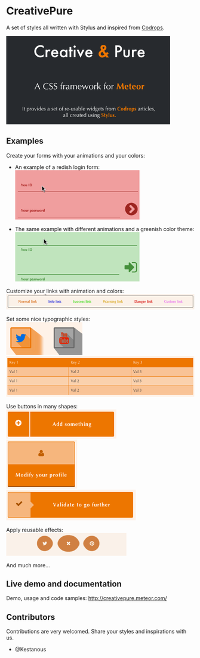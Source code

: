 # CreativePure
A set of styles all written with Stylus and inspired from [Codrops](http://tympanus.net/codrops/).

![Pitch](https://raw.githubusercontent.com/PEM--/creativepure/master/doc/img/landing_page.png)

## Examples
Create your forms with your animations and your colors:
* An example of a redish login form:<br>
  ![login_red](https://raw.githubusercontent.com/PEM--/creativepure/master/doc/img/login_red.gif)

* The same example with different animations and a greenish color theme:<br>
  ![login_green](https://raw.githubusercontent.com/PEM--/creativepure/master/doc/img/login_green.gif)

Customize your links with animation and colors:<br>
![links](https://raw.githubusercontent.com/PEM--/creativepure/master/doc/img/links.gif)

Set some nice typographic styles:<br>
![long_shadow](https://raw.githubusercontent.com/PEM--/creativepure/master/doc/img/long_shadow.png)<br>
![table](https://raw.githubusercontent.com/PEM--/creativepure/master/doc/img/table.png)

Use buttons in many shapes:<br>
![button1](https://raw.githubusercontent.com/PEM--/creativepure/master/doc/img/button1.png)<br>
![button2](https://raw.githubusercontent.com/PEM--/creativepure/master/doc/img/button2.png)<br>
![button3](https://raw.githubusercontent.com/PEM--/creativepure/master/doc/img/button3.png)

Apply reusable effects:<br>
![gooey](https://raw.githubusercontent.com/PEM--/creativepure/master/doc/img/gooey.gif)

And much more...

## Live demo and documentation
Demo, usage and code samples: http://creativepure.meteor.com/

## Contributors
Contributions are very welcomed. Share your styles and inspirations with us.
* @Kestanous
